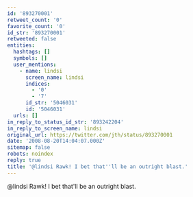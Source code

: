 ```yaml
---
id: '893270001'
retweet_count: '0'
favorite_count: '0'
id_str: '893270001'
retweeted: false
entities:
  hashtags: []
  symbols: []
  user_mentions:
    - name: lindsi
      screen_name: lindsi
      indices:
        - '0'
        - '7'
      id_str: '5046031'
      id: '5046031'
  urls: []
in_reply_to_status_id_str: '893242204'
in_reply_to_screen_name: lindsi
original_url: https://twitter.com/jth/status/893270001
date: '2008-08-20T14:04:07.000Z'
sitemap: false
robots: noindex
reply: true
title: '@lindsi Rawk! I bet that''ll be an outright blast.'
---
```


@lindsi Rawk! I bet that'll be an outright blast.